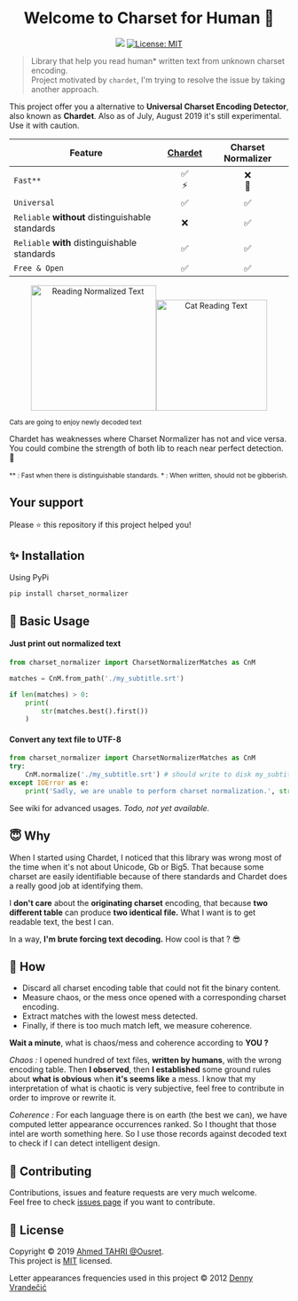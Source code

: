 <h1 align="center">Welcome to Charset for Human 👋</h1>

<p align="center">
  <img src="https://img.shields.io/pypi/pyversions/charset_normalizer.svg?orange=blue" />
  <a href="https://github.com/ousret/charset_normalizer/blob/master/LICENSE">
    <img alt="License: MIT" src="https://img.shields.io/badge/license-MIT-purple.svg" target="_blank" />
  </a>
</p>

> Library that help you read human* written text from unknown charset encoding.<br /> Project motivated by `chardet`, I'm trying to resolve the issue by taking another approach.

This project offer you a alternative to **Universal Charset Encoding Detector**, also known as **Chardet**.
Also as of July, August 2019 it's still experimental. Use it with caution.

| Feature       | [Chardet](https://github.com/chardet/chardet)       | Charset Normalizer |
| ------------- | :-------------: | :------------------: |
| `Fast**`         | ✅ <br>⚡            | ❌<br> 🐌             |
| `Universal`     | ✅            | ✅                 |
| `Reliable` **without** distinguishable standards | ❌ | ✅ |
| `Reliable` **with** distinguishable standards | ✅ | ✅ |
| `Free & Open`  | ✅             | ✅                |

<p align="center">
<img src="https://i.imgflip.com/373iay.gif" alt="Reading Normalized Text" width="226"/><img src="https://media.giphy.com/media/VbnUQpnihPSIgIXuZv/giphy.gif" alt="Cat Reading Text" width="200"/>

<small>Cats are going to enjoy newly decoded text</small>
<p> 

Chardet has weaknesses where Charset Normalizer has not and vice versa. 
You could combine the strength of both lib to reach near perfect detection. 💪

<small>\*\*  : Fast when there is distinguishable standards.</small>
<small>\* : When written, should not be gibberish.</small>

## Your support

Please ⭐ this repository if this project helped you!

## ✨ Installation

Using PyPi
```sh
pip install charset_normalizer
```

## 🚀 Basic Usage

#### Just print out normalized text
```python
from charset_normalizer import CharsetNormalizerMatches as CnM

matches = CnM.from_path('./my_subtitle.srt')

if len(matches) > 0:
    print(
        str(matches.best().first())
    )
```

#### Convert any text file to UTF-8
```python
from charset_normalizer import CharsetNormalizerMatches as CnM
try:
    CnM.normalize('./my_subtitle.srt') # should write to disk my_subtitle-***.srt
except IOError as e:
    print('Sadly, we are unable to perform charset normalization.', str(e))
```


See wiki for advanced usages. *Todo, not yet available.*

## 😇 Why

When I started using Chardet, I noticed that this library was wrong most of the time 
when it's not about Unicode, Gb or Big5. That because some charset are easily identifiable 
because of there standards and Chardet does a really good job at identifying them.

I **don't care** about the **originating charset** encoding, that because **two different table** can 
produce **two identical file.**
What I want is to get readable text, the best I can.

In a way, **I'm brute forcing text decoding.** How cool is that ? 😎

## 🍰 How

- Discard all charset encoding table that could not fit the binary content.
- Measure chaos, or the mess once opened with a corresponding charset encoding.
- Extract matches with the lowest mess detected.
- Finally, if there is too much match left, we measure coherence.

**Wait a minute**, what is chaos/mess and coherence according to **YOU ?**

*Chaos :* I opened hundred of text files, **written by humans**, with the wrong encoding table. Then **I observed**, then 
**I established** some ground rules about **what is obvious** when **it's seems like** a mess.
 I know that my interpretation of what is chaotic is very subjective, feel free to contribute in order to 
 improve or rewrite it.
 
 *Coherence :* For each language there is on earth (the best we can), we have computed letter appearance occurrences ranked. So I thought that
 those intel are worth something here. So I use those records against decoded text to check if I can detect intelligent design.
 
## 👤 Contributing

Contributions, issues and feature requests are very much welcome.<br />
Feel free to check [issues page](https://github.com/ousret/charset_normalizer/issues) if you want to contribute.

## 📝 License

Copyright © 2019 [Ahmed TAHRI @Ousret](https://github.com/Ousret).<br />
This project is [MIT](https://github.com/Ousret/charset_normalizer/blob/master/LICENSE) licensed.

Letter appearances frequencies used in this project © 2012 [Denny Vrandečić](http://denny.vrandecic.de)
